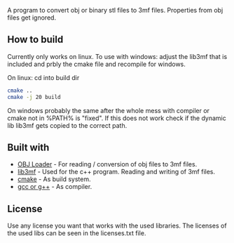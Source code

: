 A program to convert obj or binary stl files to 3mf files.
Properties from obj files get ignored.

## How to build
Currently only works on linux.
To use with windows: adjust the lib3mf that is included and prbly the cmake file and recompile for windows.

On linux:
cd into build dir
```bash
cmake ..
cmake -j 20 build
```
On windows probably the same after the whole mess with compiler or cmake not in %PATH% is "fixed".
If this does not work check if the dynamic lib lib3mf gets copied to the correct path.

## Built with
* [OBJ Loader](https://github.com/Bly7/OBJ-Loader) - For reading / conversion of obj files to 3mf files.
* [lib3mf](https://github.com/3MFConsortium/lib3mf) - Used for the c++ program. Reading and writing of 3mf files.
* [cmake](https://cmake.org/) - As build system.
* [gcc or g++](https://gcc.gnu.org/) - As compiler.

## License
Use any license you want that works with the used libraries.
The licenses of the used libs can be seen in the licenses.txt file.

